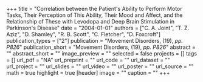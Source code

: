 +++
title = "Correlation between the Patient's Ability to Perform Motor Tasks, Their Perception of This Ability, Their Mood and Affect, and the Relationship of These with Levodopa and Deep Brain Stimulation in Parkinson's Disease"
date = "2004-01-01"
authors = ["C. A. Joint", "T. Z. Aziz", "D. Shamley", "R. B. Scott", "C. Fletcher", "D. Foxcroft"]
publication_types = ["2"]
publication = "Movement Disorders, (19), _pp. P826_"
publication_short = "Movement Disorders, (19), _pp. P826_"
abstract = ""
abstract_short = ""
image_preview = ""
selected = false
projects = []
tags = []
url_pdf = "NA"
url_preprint = ""
url_code = ""
url_dataset = ""
url_project = ""
url_slides = ""
url_video = ""
url_poster = ""
url_source = ""
math = true
highlight = true
[header]
image = ""
caption = ""
+++

